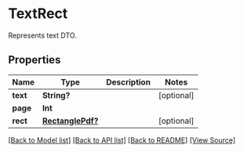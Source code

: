 ﻿# TextRect
Represents text DTO.

## Properties
Name | Type | Description | Notes
------------ | ------------- | ------------- | -------------
**text** | **String?** |  | [optional]
**page** | **Int** |  | 
**rect** | [**RectanglePdf?**](RectanglePdf.md) |  | [optional]

[[Back to Model list]](../README.md#documentation-for-models) [[Back to API list]](../README.md#documentation-for-api-endpoints) [[Back to README]](../README.md) [[View Source]](../AsposePdfCloud/Models/TextRect.swift)

